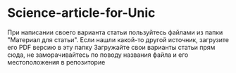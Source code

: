 # Science-article-for-Unic
При написании своего варианта статьи пользуйтесь файлами из папки "Материал для статьи". Если нашли какой-то другой источник, загрузите его PDF версию в эту папку
Загружайте свои варианты статьи прям сюда, не заморачивайтесь по поводу названия файла и его местоположения в репозиторие
